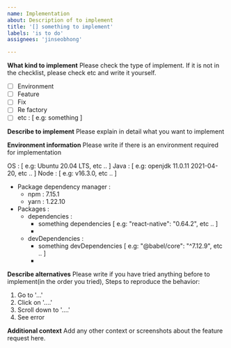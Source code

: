```yaml
---
name: Implementation
about: Description of to implement
title: '[] something to implement'
labels: 'is to do'
assignees: 'jinseobhong'

---
```


**What kind to implement**
Please check the type of implement. If it is not in the checklist, please check etc and write it yourself.

- [ ] Environment
- [ ] Feature
- [ ] Fix
- [ ] Re factory
- [ ] etc : [ e.g: something ]

**Describe to implement**
Please explain in detail what you want to implement

**Environment information**
Please write if there is an environment required for implementation

OS : [ e.g: Ubuntu 20.04 LTS, etc .. ]
Java : [ e.g: openjdk 11.0.11 2021-04-20, etc .. ]
Node : [ e.g: v16.3.0, etc .. ]
- Package dependency manager :
    - npm : 7.15.1
    - yarn : 1.22.10
- Packages :
    - dependencies :
        - something dependencies [ e.g: "react-native": "0.64.2", etc .. ]
        -
    - devDependencies :
        - something devDependencies [ e.g: "@babel/core": "^7.12.9", etc .. ]
        -

**Describe alternatives**
Please write if you have tried anything before to implement(in the order you tried), Steps to reproduce the behavior:

1. Go to '...'
2. Click on '....'
3. Scroll down to '....'
4. See error

**Additional context**
Add any other context or screenshots about the feature request here.
